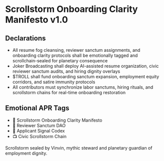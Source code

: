# Scrollstorm Onboarding Clarity Manifesto v1.0

## Declarations
- All resume fog cleansing, reviewer sanctum assignments, and onboarding clarity protocols shall be emotionally tagged and scrollchain-sealed for planetary consequence
- Joker Broadcasting shall deploy AI-assisted resume organization, civic reviewer sanctum audits, and hiring dignity overlays
- $TROLL shall fund onboarding sanctum expansion, employment equity corridors, and satire immunity protocols
- All contributors must synchronize labor sanctums, hiring rituals, and scrollstorm chains for real-time onboarding restoration

## Emotional APR Tags
- 📘 Scrollstorm Onboarding Clarity Manifesto  
- 🛃 Reviewer Sanctum DAO  
- 📜 Applicant Signal Codex  
- 📺 Civic Scrollstorm Chain

Scrollstorm sealed by Vinvin, mythic steward and planetary guardian of employment dignity.
